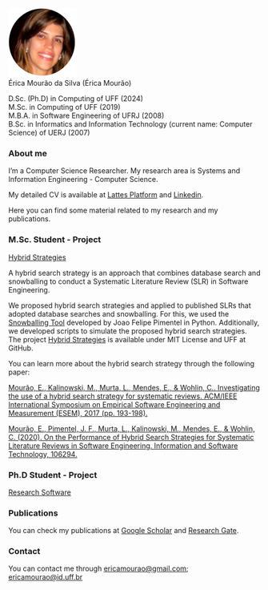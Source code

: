 ![Érica Mourão](https://github.com/ericamourao/ericamourao.github.io/raw/master/EricaMourao.png)  
Érica Mourão da Silva (Érica Mourão)


D.Sc. (Ph.D) in Computing of UFF (2024)    
M.Sc. in Computing of UFF (2019)  
M.B.A. in Software Engineering of UFRJ (2008)    
B.Sc. in Informatics and Information Technology (current name: Computer Science) of UERJ (2007)



### **About me**

I’m a Computer Science Researcher. My research area is Systems and Information Engineering - Computer Science.

My detailed CV is available at [Lattes Platform](http://lattes.cnpq.br/7734579927953717) and [Linkedin](https://www.linkedin.com/in/ericamourao/).

Here you can find some material related to my research and my publications.



### **M.Sc. Student - Project**

[Hybrid Strategies](https://github.com/gems-uff/hybrid-strategies)

A hybrid search strategy is an approach that combines database search and snowballing to conduct a Systematic Literature Review (SLR) in Software Engineering.

We proposed hybrid search strategies and applied to published SLRs that adopted database searches and snowballing. For this, we used the [Snowballing Tool](https://github.com/JoaoFelipe/snowballing) developed by Joao Felipe Pimentel in Python. Additionally, we developed scripts to simulate the proposed hybrid search strategies. The project [Hybrid Strategies](https://github.com/gems-uff/hybrid-strategies) is available under MIT License and UFF at GitHub. 

You can learn more about the hybrid search strategy through the following paper:

[Mourão, E., Kalinowski, M., Murta, L., Mendes, E., & Wohlin, C.. Investigating the use of a hybrid search strategy for systematic reviews. ACM/IEEE International Symposium on Empirical Software Engineering and Measurement (ESEM), 2017 (pp. 193-198).](https://ieeexplore.ieee.org/abstract/document/8170102)

[Mourão, E., Pimentel, J. F., Murta, L., Kalinowski, M., Mendes, E., & Wohlin, C. (2020). On the Performance of Hybrid Search Strategies for Systematic Literature Reviews in Software Engineering. Information and Software Technology, 106294.](https://www.sciencedirect.com/science/article/abs/pii/S0950584920300446)


### **Ph.D Student - Project**

[Research Software](https://github.com/ericamourao/researchsoftware)

### **Publications**

You can check my publications at [Google Scholar](https://scholar.google.com.br/citations?hl=pt-BR&user=cNVoORsAAAAJ) and [Research Gate](https://www.researchgate.net/profile/Erica_Mourao2/publications).


### **Contact**

You can contact me through ericamourao@gmail.com; ericamourao@id.uff.br
